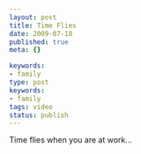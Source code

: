 ```yaml
---
layout: post
title: Time Flies
date: 2009-07-18
published: true
meta: {}

keywords:
- family
type: post
keywords:
- family
tags: video
status: publish
---
```

Time flies when you are at work...
